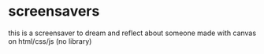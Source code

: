 # screensavers

this is a screensaver to dream and reflect about someone
made with canvas on html/css/js (no library)